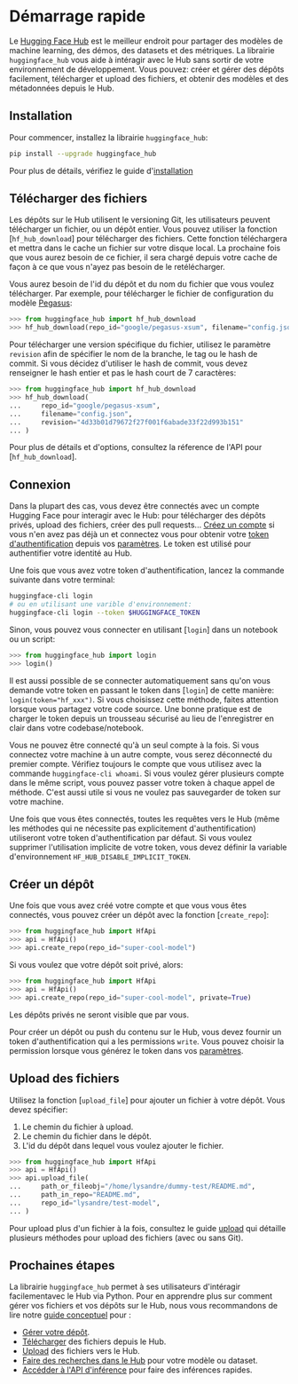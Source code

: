 <!--⚠️ Note that this file is in Markdown but contains specific syntax for our doc-builder (similar to MDX) that may not be
rendered properly in your Markdown viewer.
-->

# Démarrage rapide

Le [Hugging Face Hub](https://huggingface.co/) est le meilleur endroit pour partager des
modèles de machine learning, des démos, des datasets et des métriques. La librairie
`huggingface_hub` vous aide à intéragir avec le Hub sans sortir de votre environnement de
développement. Vous pouvez: créer et gérer des dépôts facilement, télécharger et upload des
fichiers, et obtenir des modèles et des métadonnées depuis le Hub.

## Installation

Pour commencer, installez la librairie `huggingface_hub`:

```bash
pip install --upgrade huggingface_hub
```

Pour plus de détails, vérifiez le guide d'[installation](installation)

## Télécharger des fichiers

Les dépôts sur le Hub utilisent le versioning Git, les utilisateurs peuvent
télécharger un fichier, ou un dépôt entier. Vous pouvez utiliser la fonction [`hf_hub_download`]
pour télécharger des fichiers. Cette fonction téléchargera et mettra dans le cache un fichier
sur votre disque local. La prochaine fois que vous aurez besoin de ce fichier, il sera chargé
depuis votre cache de façon à ce que vous n'ayez pas besoin de le retélécharger.

Vous aurez besoin de l'id du dépôt et du nom du fichier que vous voulez télécharger.
Par exemple, pour télécharger le fichier de configuration du
modèle [Pegasus](https://huggingface.co/google/pegasus-xsum):

```py
>>> from huggingface_hub import hf_hub_download
>>> hf_hub_download(repo_id="google/pegasus-xsum", filename="config.json")
```

Pour télécharger une version spécifique du fichier, utilisez le paramètre `revision` afin
de spécifier le nom de la branche, le tag ou le hash de commit. Si vous décidez d'utiliser
le hash de commit, vous devez renseigner le hash entier et pas le hash court de 7 caractères:

```py
>>> from huggingface_hub import hf_hub_download
>>> hf_hub_download(
...     repo_id="google/pegasus-xsum", 
...     filename="config.json", 
...     revision="4d33b01d79672f27f001f6abade33f22d993b151"
... )
```

Pour plus de détails et d'options, consultez la réference de l'API pour [`hf_hub_download`].

## Connexion

Dans la plupart des cas, vous devez être connectés avec un compte Hugging Face pour interagir
avec le Hub: pour télécharger des dépôts privés, upload des fichiers, créer des pull
requests...
[Créez un compte](https://huggingface.co/join) si vous n'en avez pas déjà un et connectez
vous pour obtenir votre [token d'authentification](https://huggingface.co/docs/hub/security-tokens)
depuis vos [paramètres](https://huggingface.co/settings/tokens). Le token
est utilisé pour authentifier votre identité au Hub.

Une fois que vous avez votre token d'authentification, lancez la commande suivante
dans votre terminal:

```bash
huggingface-cli login
# ou en utilisant une varible d'environnement:
huggingface-cli login --token $HUGGINGFACE_TOKEN
```

Sinon, vous pouvez vous connecter en utilisant [`login`] dans un notebook ou
un script:

```py
>>> from huggingface_hub import login
>>> login()
```

Il est aussi possible de se connecter automatiquement sans qu'on vous demande votre token en
passant le token dans [`login`] de cette manière: `login(token="hf_xxx")`. Si vous choisissez
cette méthode, faites attention lorsque vous partagez votre code source. Une bonne pratique est
de charger le token depuis un trousseau sécurisé au lieu de l'enregistrer en clair dans votre
codebase/notebook.

Vous ne pouvez être connecté qu'à un seul compte à la fois. Si vous connectez votre machine à un autre compte,
vous serez déconnecté du premier compte. Vérifiez toujours le compte que vous utilisez avec la commande
`huggingface-cli whoami`. Si vous voulez gérer plusieurs compte dans le même script, vous pouvez passer votre
token à chaque appel de méthode. C'est aussi utile si vous ne voulez pas sauvegarder de token sur votre machine.

<Tip warning={true}>

Une fois que vous êtes connectés, toutes les requêtes vers le Hub (même les méthodes qui ne nécessite pas explicitement
d'authentification) utiliseront votre token d'authentification par défaut. Si vous voulez supprimer l'utilisation implicite
de votre token, vous devez définir la variable d'environnement `HF_HUB_DISABLE_IMPLICIT_TOKEN`.

</Tip>

## Créer un dépôt

Une fois que vous avez créé votre compte et que vous vous êtes connectés,
vous pouvez créer un dépôt avec la fonction [`create_repo`]:

```py
>>> from huggingface_hub import HfApi
>>> api = HfApi()
>>> api.create_repo(repo_id="super-cool-model")
```

Si vous voulez que votre dépôt soit privé, alors:

```py
>>> from huggingface_hub import HfApi
>>> api = HfApi()
>>> api.create_repo(repo_id="super-cool-model", private=True)
```

Les dépôts privés ne seront visible que par vous.

<Tip>

Pour créer un dépôt ou push du contenu sur le Hub, vous devez fournir un token
d'authentification qui a les permissions `write`. Vous pouvez choisir la permission
lorsque vous générez le token dans vos [paramètres](https://huggingface.co/settings/tokens).

</Tip>

## Upload des fichiers

Utilisez la fonction [`upload_file`] pour ajouter un fichier à votre dépôt.
Vous devez spécifier:

1. Le chemin du fichier à upload.
2. Le chemin du fichier dans le dépôt.
3. L'id du dépôt dans lequel vous voulez ajouter le fichier.

```py
>>> from huggingface_hub import HfApi
>>> api = HfApi()
>>> api.upload_file(
...     path_or_fileobj="/home/lysandre/dummy-test/README.md",
...     path_in_repo="README.md",
...     repo_id="lysandre/test-model",
... )
```

Pour upload plus d'un fichier à la fois, consultez le guide [upload](./guides/upload)
qui détaille plusieurs méthodes pour upload des fichiers (avec ou sans Git).

## Prochaines étapes

La librairie `huggingface_hub` permet à ses utilisateurs d'intéragir facilementavec le Hub via
Python. Pour en apprendre plus sur comment gérer vos fichiers
et vos dépôts sur le Hub, nous vous recommandons de lire notre [guide conceptuel](./guides/overview)
pour :

- [Gérer votre dépôt](./guides/repository).
- [Télécharger](./guides/download) des fichiers depuis le Hub.
- [Upload](./guides/upload) des fichiers vers le Hub.
- [Faire des recherches dans le Hub](./guides/search) pour votre modèle ou dataset.
- [Accédder à l'API d'inférence](./guides/inference) pour faire des inférences rapides.